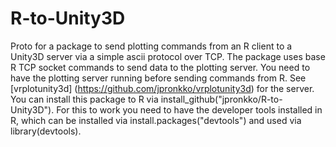 # R-to-Unity3D
Proto for a package to send plotting commands from an R client to a Unity3D server via a simple ascii protocol over TCP. The package uses base R TCP socket commands to send data to the plotting server. You need to have the plotting server running before sending commands from R. See [vrplotunity3d] (https://github.com/jpronkko/vrplotunity3d) for the server. You can install this package to R via install_github("jpronkko/R-to-Unity3D"). For this to work you need to have the developer tools installed in R, which can be installed via install.packages("devtools") and used via library(devtools). 


